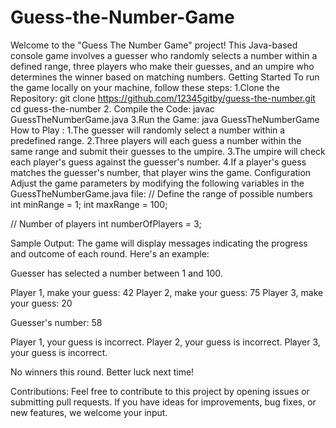 # Guess-the-Number-Game

Welcome to the "Guess The Number Game" project! This Java-based console game involves a guesser who randomly selects a number within a defined range, three players who make their guesses, and an umpire who determines the winner based on matching numbers.
Getting Started
To run the game locally on your machine, follow these steps:
1.Clone the Repository:
git clone https://github.com/12345gitby/guess-the-number.git
cd guess-the-number
2. Compile the Code:
javac GuessTheNumberGame.java
3.Run the Game:
java GuessTheNumberGame
How to Play :
1.The guesser will randomly select a number within a predefined range.
2.Three players will each guess a number within the same range and submit their guesses to the umpire.
3.The umpire will check each player's guess against the guesser's number.
4.If a player's guess matches the guesser's number, that player wins the game.
Configuration
Adjust the game parameters by modifying the following variables in the GuessTheNumberGame.java file:
// Define the range of possible numbers
int minRange = 1;
int maxRange = 100;

// Number of players
int numberOfPlayers = 3;


Sample Output:
The game will display messages indicating the progress and outcome of each round. Here's an example:

Guesser has selected a number between 1 and 100.

Player 1, make your guess: 42
Player 2, make your guess: 75
Player 3, make your guess: 20

Guesser's number: 58

Player 1, your guess is incorrect.
Player 2, your guess is incorrect.
Player 3, your guess is incorrect.

No winners this round. Better luck next time!


Contributions:
Feel free to contribute to this project by opening issues or submitting pull requests. If you have ideas for improvements, bug fixes, or new features, we welcome your input.

